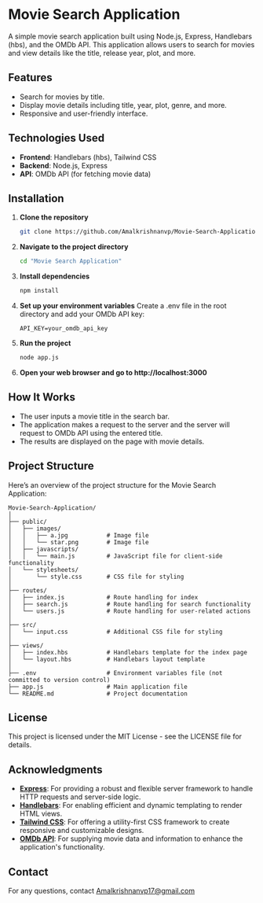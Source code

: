 # Movie Search Application

A simple movie search application built using Node.js, Express, Handlebars (hbs), and the OMDb API. This application allows users to search for movies and view details like the title, release year, plot, and more.

## Features

- Search for movies by title.
- Display movie details including title, year, plot, genre, and more.
- Responsive and user-friendly interface.

## Technologies Used

- **Frontend**: Handlebars (hbs), Tailwind CSS
- **Backend**: Node.js, Express
- **API**: OMDb API (for fetching movie data)

## Installation

1. **Clone the repository**

   ```bash
   git clone https://github.com/Amalkrishnanvp/Movie-Search-Application.git
   ```

2. **Navigate to the project directory**

   ```bash
   cd "Movie Search Application"
   ```

3. **Install dependencies**

   ```bash
   npm install
   ```

4. **Set up your environment variables**
   Create a .env file in the root directory and add your OMDb API key:

   ```env
   API_KEY=your_omdb_api_key
   ```

5. **Run the project**

   ```bash
   node app.js
   ```

6. **Open your web browser and go to http://localhost:3000**

## How It Works

- The user inputs a movie title in the search bar.
- The application makes a request to the server and the server will request to OMDb API using the entered title.
- The results are displayed on the page with movie details.

## Project Structure

Here’s an overview of the project structure for the Movie Search Application:

```plaintext
Movie-Search-Application/
│
├── public/
│   ├── images/
│   │   ├── a.jpg           # Image file
│   │   └── star.png        # Image file
│   ├── javascripts/
│   │   └── main.js         # JavaScript file for client-side functionality
│   └── stylesheets/
│       └── style.css       # CSS file for styling
│
├── routes/
│   ├── index.js            # Route handling for index
│   ├── search.js           # Route handling for search functionality
│   └── users.js            # Route handling for user-related actions
│
├── src/
│   └── input.css           # Additional CSS file for styling
│
├── views/
│   ├── index.hbs           # Handlebars template for the index page
│   └── layout.hbs          # Handlebars layout template
│
├── .env                    # Environment variables file (not committed to version control)
├── app.js                  # Main application file
└── README.md               # Project documentation
```

## License

This project is licensed under the MIT License - see the LICENSE file for details.

## Acknowledgments

- **[Express](https://expressjs.com/)**: For providing a robust and flexible server framework to handle HTTP requests and server-side logic.
- **[Handlebars](https://handlebarsjs.com/)**: For enabling efficient and dynamic templating to render HTML views.
- **[Tailwind CSS](https://tailwindcss.com/)**: For offering a utility-first CSS framework to create responsive and customizable designs.
- **[OMDb API](https://www.omdbapi.com/)**: For supplying movie data and information to enhance the application's functionality.

## Contact

For any questions, contact Amalkrishnanvp17@gmail.com
